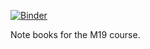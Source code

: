 [![Binder](https://mybinder.org/badge_logo.svg)](https://mybinder.org/v2/gh/dgolze/m19_notebooks/main)

Note books for the M19 course.
